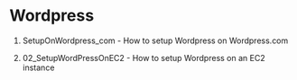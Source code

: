 # Wordpress

1. SetupOnWordpress_com - How to setup Wordpress on Wordpress.com

2. 02_SetupWordPressOnEC2 - How to setup Wordpress on an EC2 instance